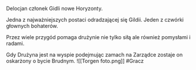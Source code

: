 Delocjan członek Gidli nowe Horyzonty.

Jedna z najważniejszych postaci odradzającej się Gildii. Jeden z czwórki głownych bohaterów.

Przez wiele przygód pomaga drużynie nie tylko siłą ale również pomysłami i radami.

Gdy Drużyna jest na wyspie podejmując zamach na Zarządce zostaje on oskarżony o bycie Brudnym.
![[Torgen foto.png]]
#Gracz
